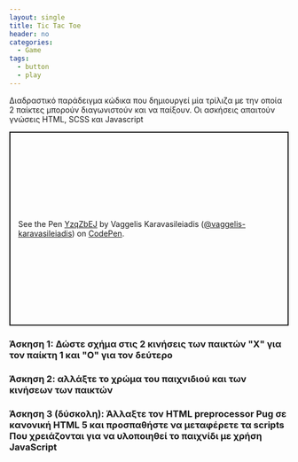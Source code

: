```yaml
---
layout: single
title: Tic Tac Toe
header: no
categories:
  - Game
tags:
  - button
  - play
---
```


Διαδραστικό παράδειγμα κώδικα που δημιουργεί μία τρίλιζα με την οποία 2 παίκτες μπορούν διαγωνιστούν και να παίξουν. Οι ασκήσεις απαιτούν γνώσεις HTML, SCSS και Javascript

<p class="codepen" data-height="350" data-theme-id="dark" data-default-tab="css,result" data-user="vaggelis-karavasileiadis" data-slug-hash="YzqZbEJ" style="height: 350px; box-sizing: border-box; display: flex; align-items: center; justify-content: center; border: 2px solid; margin: 1em 0; padding: 1em;" data-pen-title="YzqZbEJ">
  <span>See the Pen <a href="https://codepen.io/vaggelis-karavasileiadis/pen/YzqZbEJ">
  YzqZbEJ</a> by Vaggelis Karavasileiadis (<a href="https://codepen.io/vaggelis-karavasileiadis">@vaggelis-karavasileiadis</a>)
  on <a href="https://codepen.io">CodePen</a>.</span>
</p>
<script async src="https://static.codepen.io/assets/embed/ei.js"></script>

### Άσκηση 1: Δώστε σχήμα στις 2 κινήσεις των παικτών "Χ" για τον παίκτη 1 και "Ο" για τον δεύτερο

### Άσκηση 2: αλλάξτε το χρώμα του παιχνιδιού και των κινήσεων των παικτών

### Άσκηση 3 (δύσκολη): Άλλαξτε τον HTML preprocessor Pug σε κανονική HTML 5 και προσπαθήστε να μεταφέρετε τα scripts Που χρειάζονται για να υλοποιηθεί το παιχνίδι με χρήση JavaScript

